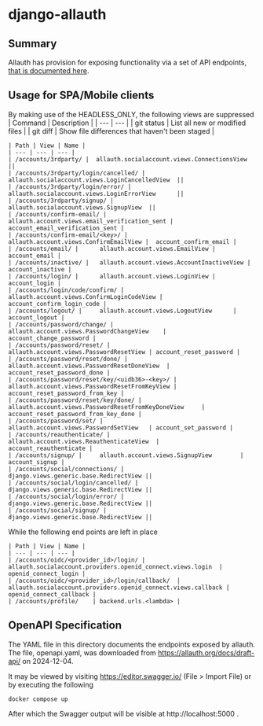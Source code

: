 # django-allauth
## Summary
Allauth has provision for exposing functionality via a set of API endpoints, [that is documented here](https://docs.allauth.org/en/latest/headless/index.html).

## Usage for SPA/Mobile clients
By making use of the HEADLESS_ONLY, the following views are suppressed
| Command | Description |
| --- | --- |
| git status | List all new or modified files |
| git diff | Show file differences that haven't been staged |
```
| Path | View | Name |
| --- | --- | --- |
| /accounts/3rdparty/ |  allauth.socialaccount.views.ConnectionsView     ||
| /accounts/3rdparty/login/cancelled/ |  allauth.socialaccount.views.LoginCancelledView  ||
| /accounts/3rdparty/login/error/ |      allauth.socialaccount.views.LoginErrorView      ||
| /accounts/3rdparty/signup/ |   allauth.socialaccount.views.SignupView  || 
| /accounts/confirm-email/ |      allauth.account.views.email_verification_sent |  account_email_verification_sent |
| /accounts/confirm-email/<key>/ |        allauth.account.views.ConfirmEmailView |  account_confirm_email |
| /accounts/email/ |      allauth.account.views.EmailView | account_email |
| /accounts/inactive/ |   allauth.account.views.AccountInactiveView |       account_inactive |
| /accounts/login/ |      allauth.account.views.LoginView | account_login |
| /accounts/login/code/confirm/ | allauth.account.views.ConfirmLoginCodeView |     account_confirm_login_code |
| /accounts/logout/ |     allauth.account.views.LogoutView      |  account_logout |
| /accounts/password/change/ |    allauth.account.views.PasswordChangeView    |    account_change_password |
| /accounts/password/reset/ |     allauth.account.views.PasswordResetView | account_reset_password |
| /accounts/password/reset/done/ |        allauth.account.views.PasswordResetDoneView  |   account_reset_password_done |
| /accounts/password/reset/key/<uidb36>-<key>/ |  allauth.account.views.PasswordResetFromKeyView |  account_reset_password_from_key |
| /accounts/password/reset/key/done/ |    allauth.account.views.PasswordResetFromKeyDoneView     |  account_reset_password_from_key_done |
| /accounts/password/set/ |       allauth.account.views.PasswordSetView   | account_set_password |
| /accounts/reauthenticate/ |     allauth.account.views.ReauthenticateView  |       account_reauthenticate |
| /accounts/signup/ |     allauth.account.views.SignupView        | account_signup |
| /accounts/social/connections/ | django.views.generic.base.RedirectView ||
| /accounts/social/login/cancelled/ |     django.views.generic.base.RedirectView ||
| /accounts/social/login/error/ | django.views.generic.base.RedirectView || 
| /accounts/social/signup/ |      django.views.generic.base.RedirectView ||
```

While the following end points are left in place

```
| Path | View | Name |
| --- | --- | --- |
| /accounts/oidc/<provider_id>/login/ |	allauth.socialaccount.providers.openid_connect.views.login	| openid_connect_login |
| /accounts/oidc/<provider_id>/login/callback/	| allauth.socialaccount.providers.openid_connect.views.callback	| openid_connect_callback |
| /accounts/profile/	| backend.urls.<lambda> |
```



## OpenAPI Specification
The YAML file in this directory documents the endpoints exposed by allauth. The file, openapi.yaml, was downloaded from https://allauth.org/docs/draft-api/ on 2024-12-04.

It may be viewed by visiting https://editor.swagger.io/ (File > Import File) or by executing the following

```
docker compose up
```

After which the Swagger output will be visible at http://localhost:5000 .

